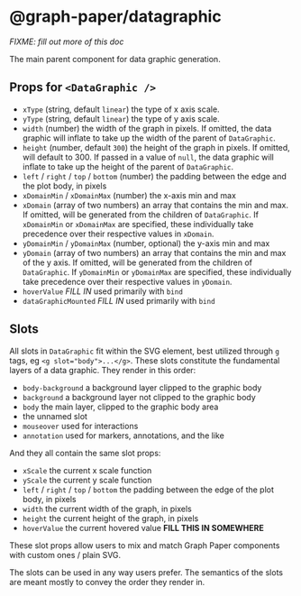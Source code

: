 # @graph-paper/datagraphic

_FIXME: fill out more of this doc_

The main parent component for data graphic generation.

## Props for `<DataGraphic />`

- `xType` (string, default `linear`) the type of x axis scale.
- `yType` (string, default `linear`) the type of y axis scale.
- `width` (number) the width of the graph in pixels. If omitted, the data graphic will inflate to take up the width of the parent of `DataGraphic`.
- `height` (number, default `300`) the height of the graph in pixels. If omitted, will default to 300. If passed in a value of `null`, the data graphic will inflate to take up the height of the parent of `DataGraphic`.
- `left` / `right` / `top` / `bottom` (number) the padding between the edge and the plot body, in pixels
- `xDomainMin` / `xDomainMax` (number) the x-axis min and max
- `xDomain` (array of two numbers) an array that contains the min and max. If omitted, will be generated from the children of `DataGraphic`. If `xDomainMin` or `xDomainMax` are specified, these individually take precedence over their respective values in `xDomain`.
- `yDomainMin` / `yDomainMax` (number, optional) the y-axis min and max
- `yDomain` (array of two numbers) an array that contains the min and max of the y axis. If omitted, will be generated from the children of `DataGraphic`. If `yDomainMin` or `yDomainMax` are specified, these individually take precedence over their respective values in `yDomain`.
- `hoverValue` _FILL IN_ used primarily with `bind`
- `dataGraphicMounted` _FILL IN_ used primarily with `bind`

## Slots

All slots in `DataGraphic` fit within the SVG element, best utilized through `g` tags, eg `<g slot="body">...</g>`. These slots constitute the fundamental layers of a data graphic. They render in this order:

- `body-background` a background layer clipped to the graphic body
- `background` a background layer not clipped to the graphic body
- `body` the main layer, clipped to the graphic body area
- the unnamed slot
- `mouseover` used for interactions
- `annotation` used for markers, annotations, and the like

And they all contain the same slot props:

- `xScale` the current x scale function
- `yScale` the current y scale function
- `left` / `right` / `top` / `bottom` the padding between the edge of the plot body, in pixels
- `width` the current width of the graph, in pixels
- `height` the current height of the graph, in pixels
- `hoverValue` the current hovered value __FILL THIS IN SOMEWHERE__

These slot props allow users to mix and match Graph Paper components with custom ones / plain SVG.

The slots can be used in any way users prefer. The semantics of the slots are meant mostly to convey the order they render in.
